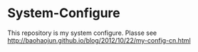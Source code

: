 System-Configure
================

This repository is my system configure. Plasse see http://baohaojun.github.io/blog/2012/10/22/my-config-cn.html
